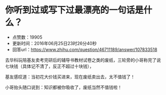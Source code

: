 # 你听到过或写下过最漂亮的一句话是什么？
- 点赞数：19905
- 更新时间：2016年06月25日23时26分40秒
- 回答url：https://www.zhihu.com/question/46711189/answer/107833518
<body>
 <p data-pid="CZ4KDiit">去华科玩陪基友卖考完研后的辅导书教材试卷之类的废纸，三轮旁的小哥称完了说七块钱（具体记不清了，反正不超过十块钱），</p>
 <p data-pid="w709SJGi">基友感叹道：当初花大价钱买进来，现在废纸卖出去，太不值钱了！</p>
 <p data-pid="KD-SRGoS">小哥抬头随口说到：知识都被你吸收了，废纸当然不值钱啦！</p>
</body>